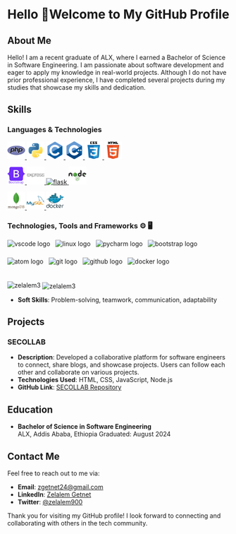 # Hello 👋Welcome to My GitHub Profile

## About Me
Hello! I am a recent graduate of ALX, where I earned a Bachelor of Science in Software Engineering. I am passionate about software development and eager to apply my knowledge in real-world projects. Although I do not have prior professional experience, I have completed several projects during my studies that showcase my skills and dedication.

## Skills
<h3 align="left">Languages & Technologies</h3>
<p align="left">
  <a href="https://www.php.net" target="_blank" rel="noreferrer">
    <img src="https://raw.githubusercontent.com/devicons/devicon/master/icons/php/php-original.svg" alt="php" width="40" height="40"/>
  </a>
  <a href="https://www.python.org" target="_blank" rel="noreferrer">
    <img src="https://raw.githubusercontent.com/devicons/devicon/master/icons/python/python-original.svg" alt="python" width="40" height="40"/>
  </a>
  <a href="https://www.w3schools.com/c/" target="_blank" rel="noreferrer">
    <img src="https://raw.githubusercontent.com/devicons/devicon/master/icons/c/c-original.svg" alt="c" width="40" height="40"/>
  </a>
  <a href="https://www.w3schools.com/cpp/" target="_blank" rel="noreferrer">
    <img src="https://raw.githubusercontent.com/devicons/devicon/master/icons/cplusplus/cplusplus-original.svg" alt="cplusplus" width="40" height="40"/>
  </a>
  <a href="https://www.w3schools.com/css/" target="_blank" rel="noreferrer">
    <img src="https://raw.githubusercontent.com/devicons/devicon/master/icons/css3/css3-original-wordmark.svg" alt="css3" width="40" height="40"/>
  </a>
  <a href="https://www.w3.org/html/" target="_blank" rel="noreferrer">
    <img src="https://raw.githubusercontent.com/devicons/devicon/master/icons/html5/html5-original-wordmark.svg" alt="html5" width="40" height="40"/>
  </a>
</p>
<p align="left">
  <a href="https://getbootstrap.com" target="_blank" rel="noreferrer">
    <img src="https://raw.githubusercontent.com/devicons/devicon/master/icons/bootstrap/bootstrap-plain-wordmark.svg" alt="bootstrap" width="40" height="40"/>
  </a>
  <a href="https://expressjs.com" target="_blank" rel="noreferrer">
    <img src="https://raw.githubusercontent.com/devicons/devicon/master/icons/express/express-original-wordmark.svg" alt="express" width="40" height="40"/>
  </a>
  <a href="https://flask.palletsprojects.com/" target="_blank" rel="noreferrer">
    <img src="https://www.vectorlogo.zone/logos/pocoo_flask/pocoo_flask-icon.svg" alt="flask" width="40" height="40"/>
  </a>
  <a href="https://nodejs.org" target="_blank" rel="noreferrer">
    <img src="https://raw.githubusercontent.com/devicons/devicon/master/icons/nodejs/nodejs-original-wordmark.svg" alt="nodejs" width="40" height="40"/>
  </a>
</p>
<p align="left">
  <a href="https://www.mongodb.com/" target="_blank" rel="noreferrer">
    <img src="https://raw.githubusercontent.com/devicons/devicon/master/icons/mongodb/mongodb-original-wordmark.svg" alt="mongodb" width="40" height="40"/>
  </a>
  <a href="https://www.mysql.com/" target="_blank" rel="noreferrer">
    <img src="https://raw.githubusercontent.com/devicons/devicon/master/icons/mysql/mysql-original-wordmark.svg" alt="mysql" width="40" height="40"/>
  </a>
  <a href="https://www.docker.com/" target="_blank" rel="noreferrer">
    <img src="https://raw.githubusercontent.com/devicons/devicon/master/icons/docker/docker-original-wordmark.svg" alt="docker" width="40" height="40"/>
  </a>
</p>
<h3 align="left">Technologies, Tools and Frameworks ⚙️ 🖥</h3>
<div style="display: flex; align-items: center; flex-wrap: wrap;">
  <img src="https://cdn.jsdelivr.net/gh/devicons/devicon/icons/vscode/vscode-original.svg" height="40" alt="vscode logo" style="margin-right: 12px;" />
  <img src="https://cdn.jsdelivr.net/gh/devicons/devicon/icons/linux/linux-original.svg" height="40" alt="linux logo" style="margin-right: 12px;" />
  <img src="https://cdn.jsdelivr.net/gh/devicons/devicon/icons/pycharm/pycharm-original.svg" height="40" alt="pycharm logo" style="margin-right: 12px;" />
  <img src="https://cdn.jsdelivr.net/gh/devicons/devicon/icons/bootstrap/bootstrap-original.svg" height="40" alt="bootstrap logo" style="margin-right: 12px;" />
  <img src="https://cdn.jsdelivr.net/gh/devicons/devicon/icons/atom/atom-original.svg" height="40" alt="atom logo" style="margin-right: 12px;" />
  <img src="https://cdn.jsdelivr.net/gh/devicons/devicon/icons/git/git-original.svg" height="40" alt="git logo" style="margin-right: 12px;" />
  <img src="https://cdn.jsdelivr.net/gh/devicons/devicon/icons/github/github-original.svg" height="40" alt="github logo" style="margin-right: 12px;" />
  <img src="https://cdn.jsdelivr.net/gh/devicons/devicon/icons/docker/docker-original.svg" height="40" alt="docker logo" />
</div>

  
<p><img align="left" src="https://github-readme-stats.vercel.app/api/top-langs?username=zelalem3&show_icons=true&locale=en&layout=compact" alt="zelalem3" /></p>

<p>&nbsp;<img align="center" src="https://github-readme-stats.vercel.app/api?username=zelalem3&show_icons=true&locale=en" alt="zelalem3" /></p>



- **Soft Skills**: Problem-solving, teamwork, communication, adaptability

## Projects
### SECOLLAB
- **Description**: Developed a collaborative platform for software engineers to connect, share blogs, and showcase projects. Users can follow each other and collaborate on various projects.
- **Technologies Used**: HTML, CSS, JavaScript, Node.js
- **GitHub Link**: [SECOLLAB Repository](link-to-your-repo)



## Education
- **Bachelor of Science in Software Engineering**  
  ALX, Addis Ababa, Ethiopia 
  Graduated: August 2024  

## Contact Me
Feel free to reach out to me via:
- **Email**: [zgetnet24@gmail.com](mailto:zgetnet24@gmail.com)
- **LinkedIn**: [Zelalem Getnet](https://www.linkedin.com/in/zelalem-getnet-533326246)
- **Twitter**: [@zelalem900](https://x.com/zelalem900)

Thank you for visiting my GitHub profile! I look forward to connecting and collaborating with others in the tech community.

